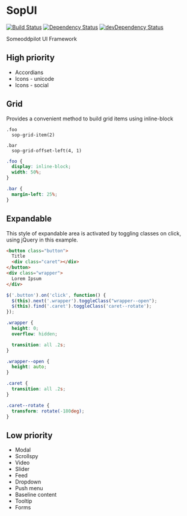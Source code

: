 # SopUI

[![Build Status](https://travis-ci.org/SomeoddpilotInc/SopUI.svg?branch=master)](https://travis-ci.org/SomeoddpilotInc/SopUI)
[![Dependency Status](https://david-dm.org/SomeoddpilotInc/SopUI.svg)](https://david-dm.org/SomeoddpilotInc/SopUI)
[![devDependency Status](https://david-dm.org/SomeoddpilotInc/SopUI/dev-status.svg)](https://david-dm.org/SomeoddpilotInc/SopUI#info=devDependencies)

Someoddpilot UI Framework

## High priority

* Accordians
* Icons - unicode
* Icons - social

##  Grid

Provides a convenient method to build grid items using inline-block

```stylus
.foo
  sop-grid-item(2)

.bar
  sop-grid-offset-left(4, 1)
```

```css
.foo {
  display: inline-block;
  width: 50%;
}

.bar {
  margin-left: 25%;
}
```

##  Expandable

This style of expandable area is activated by toggling classes on click, using jQuery in this example.

```html
<button class="button">
  Title
  <div class="caret"></div>
</button>
<div class="wrapper">
  Lorem Ipsum
</div>
```

```js
$('.button').on('click', function() {
  $(this).next('.wrapper').toggleClass("wrapper--open");
  $(this).find('.caret').toggleClass('caret--rotate');
});
```

```css
.wrapper {
  height: 0;
  overflow: hidden;

  transition: all .2s;
}

.wrapper--open {
  height: auto;
}

.caret {
  transition: all .2s;
}

.caret--rotate {
  transform: rotate(-180deg);
}
```


## Low priority

* Modal
* Scrollspy
* Video
* Slider
* Feed
* Dropdown
* Push menu
* Baseline content
* Tooltip
* Forms
